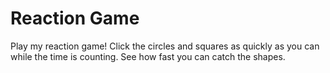 # Reaction Game

Play my reaction game! Click the circles and squares as quickly as you can while the time is counting. See how fast you can catch the shapes.
